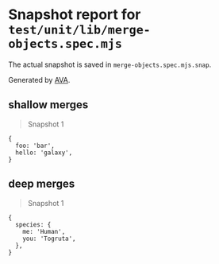 # Snapshot report for `test/unit/lib/merge-objects.spec.mjs`

The actual snapshot is saved in `merge-objects.spec.mjs.snap`.

Generated by [AVA](https://avajs.dev).

## shallow merges

> Snapshot 1

    {
      foo: 'bar',
      hello: 'galaxy',
    }

## deep merges

> Snapshot 1

    {
      species: {
        me: 'Human',
        you: 'Togruta',
      },
    }
